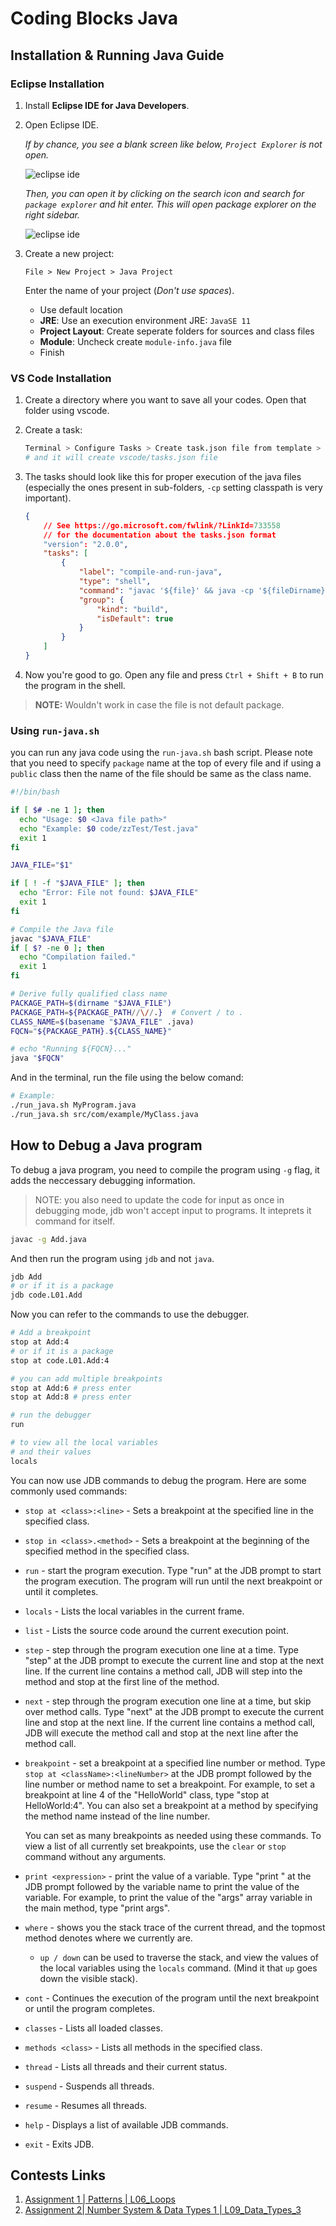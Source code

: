 # Coding Blocks Java

## Installation & Running Java Guide

### Eclipse Installation

1. Install **Eclipse IDE for Java Developers**.
2. Open Eclipse IDE.

    _If by chance, you see a blank screen like below, `Project Explorer` is not open._

    ![eclipse ide](imgs/L03__01.png)

    _Then, you can open it by clicking on the search icon and search for `package explorer` and hit enter. This will open package explorer on the right sidebar._

    ![eclipse ide](imgs/L03__02.png)

3. Create a new project:

    ```text
    File > New Project > Java Project
    ```

    Enter the name of your project (_Don't use spaces_).

    - Use default location
    - **JRE**: Use an execution environment JRE: `JavaSE 11`
    - **Project Layout**: Create seperate folders for sources and class files
    - **Module**: Uncheck create `module-info.java` file
    - Finish

### VS Code Installation

1. Create a directory where you want to save all your codes. Open that folder using vscode.
2. Create a task:

    ```sh
    Terminal > Configure Tasks > Create task.json file from template > Others
    # and it will create vscode/tasks.json file
    ```

3. The tasks should look like this for proper execution of the java files (especially the ones present in sub-folders, `-cp` setting classpath is very important).

    ```json
    {
        // See https://go.microsoft.com/fwlink/?LinkId=733558
        // for the documentation about the tasks.json format
        "version": "2.0.0",
        "tasks": [
            {
                "label": "compile-and-run-java",
                "type": "shell",
                "command": "javac '${file}' && java -cp '${fileDirname}' ${fileBasenameNoExtension}",
                "group": {
                    "kind": "build",
                    "isDefault": true
                }
            }
        ]
    }
    ```

4. Now you're good to go. Open any file and press `Ctrl + Shift + B` to run the program in the shell.

> **NOTE:** Wouldn't work in case the file is not default package.

### Using `run-java.sh`

you can run any java code using the `run-java.sh` bash script. Please note that you need to specify `package` name at the top of every file and if using a `public` class then the name of the file should be same as the class name.

```sh
#!/bin/bash

if [ $# -ne 1 ]; then
  echo "Usage: $0 <Java file path>"
  echo "Example: $0 code/zzTest/Test.java"
  exit 1
fi

JAVA_FILE="$1"

if [ ! -f "$JAVA_FILE" ]; then
  echo "Error: File not found: $JAVA_FILE"
  exit 1
fi

# Compile the Java file
javac "$JAVA_FILE"
if [ $? -ne 0 ]; then
  echo "Compilation failed."
  exit 1
fi

# Derive fully qualified class name
PACKAGE_PATH=$(dirname "$JAVA_FILE")
PACKAGE_PATH=${PACKAGE_PATH//\//.}  # Convert / to .
CLASS_NAME=$(basename "$JAVA_FILE" .java)
FQCN="${PACKAGE_PATH}.${CLASS_NAME}"

# echo "Running ${FQCN}..."
java "$FQCN"
```

And in the terminal, run the file using the below comand:

```sh
# Example:
./run_java.sh MyProgram.java
./run_java.sh src/com/example/MyClass.java
```


## How to Debug a Java program

To debug a java program, you need to compile the program using `-g` flag, it adds the neccessary debugging information.

> NOTE: you also need to update the code for input as once in debugging mode, jdb won't accept input to programs. It inteprets it command for itself.

```sh
javac -g Add.java
```

And then run the program using `jdb` and not `java`.

```sh
jdb Add
# or if it is a package
jdb code.L01.Add
```

Now you can refer to the commands to use the debugger.

```sh
# Add a breakpoint
stop at Add:4
# or if it is a package
stop at code.L01.Add:4

# you can add multiple breakpoints
stop at Add:6 # press enter
stop at Add:8 # press enter

# run the debugger
run

# to view all the local variables
# and their values
locals
```

You can now use JDB commands to debug the program. Here are some commonly used commands:

- `stop at <class>:<line>` - Sets a breakpoint at the specified line in the specified class.
- `stop in <class>.<method>` - Sets a breakpoint at the beginning of the specified method in the specified class.
- `run` - start the program execution. Type "run" at the JDB prompt to start the program execution. The program will run until the next breakpoint or until it completes.
- `locals` - Lists the local variables in the current frame.
- `list` - Lists the source code around the current execution point.
- `step` - step through the program execution one line at a time. Type "step" at the JDB prompt to execute the current line and stop at the next line. If the current line contains a method call, JDB will step into the method and stop at the first line of the method.
- `next` - step through the program execution one line at a time, but skip over method calls. Type "next" at the JDB prompt to execute the current line and stop at the next line. If the current line contains a method call, JDB will execute the method call and stop at the next line after the method call.
- `breakpoint` - set a breakpoint at a specified line number or method. Type `stop at <className>:<lineNumber>` at the JDB prompt followed by the line number or method name to set a breakpoint. For example, to set a breakpoint at line 4 of the "HelloWorld" class, type "stop at HelloWorld:4". You can also set a breakpoint at a method by specifying the method name instead of the line number.

    You can set as many breakpoints as needed using these commands. To view a list of all currently set breakpoints, use the `clear` or `stop` command without any arguments.

- `print <expression>` - print the value of a variable. Type "print " at the JDB prompt followed by the variable name to print the value of the variable. For example, to print the value of the "args" array variable in the main method, type "print args".
- `where` - shows you the stack trace of the current thread, and the topmost method denotes where we currently are.
    - `up / down` can be used to traverse the stack, and view the values of the local variables using the `locals` command. (Mind it that `up` goes down the visible stack).
- `cont` - Continues the execution of the program until the next breakpoint or until the program completes.
- `classes` - Lists all loaded classes.
- `methods <class>` - Lists all methods in the specified class.
- `thread` - Lists all threads and their current status.
- `suspend` - Suspends all threads.
- `resume` - Resumes all threads.
- `help` - Displays a list of available JDB commands.
- `exit` - Exits JDB.

## Contests Links

1. [Assignment 1 | Patterns | L06_Loops](https://hack.codingblocks.com/app/contests/3988)
2. [Assignment 2| Number System & Data Types 1 | L09_Data_Types_3](https://hack.codingblocks.com/app/contests/4035)